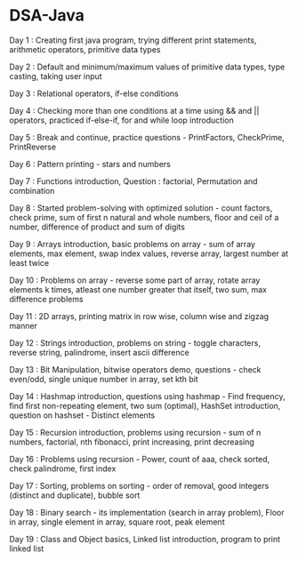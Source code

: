 # DSA-Java

Day 1  : Creating first java program, trying different print statements, arithmetic operators, primitive data types

Day 2  : Default and minimum/maximum values of primitive data types, type casting, taking user input

Day 3  : Relational operators, if-else conditions

Day 4  : Checking more than one conditions at a time using && and || operators, practiced if-else-if, for and while loop introduction

Day 5  : Break and continue, practice questions - PrintFactors, CheckPrime, PrintReverse

Day 6  : Pattern printing - stars and numbers

Day 7  : Functions introduction, Question : factorial, Permutation and combination

Day 8  : Started problem-solving with optimized solution - count factors, check prime, sum of first n natural and whole numbers, floor and ceil of a number, difference of product and sum of digits

Day 9  : Arrays introduction, basic problems on array - sum of array elements, max element, swap index values, reverse array, largest number at least twice

Day 10 : Problems on array - reverse some part of array, rotate array elements k times, atleast one number greater that itself, two sum, max difference problems

Day 11 : 2D arrays, printing matrix in row wise, column wise and zigzag manner

Day 12 : Strings introduction, problems on string - toggle characters, reverse string, palindrome, insert ascii difference

Day 13 : Bit Manipulation, bitwise operators demo, questions - check even/odd, single unique number in array, set kth bit

Day 14 : Hashmap introduction, questions using hashmap - Find frequency, find first non-repeating element, two sum (optimal), HashSet introduction, question on hashset - Distinct elements

Day 15 : Recursion introduction, problems using recursion - sum of n numbers, factorial, nth fibonacci, print increasing, print decreasing

Day 16 : Problems using recursion - Power, count of aaa, check sorted, check palindrome, first index

Day 17 : Sorting, problems on sorting - order of removal, good integers (distinct and duplicate), bubble sort

Day 18 : Binary search - its implementation (search in array problem), Floor in array, single element in array, square root, peak element

Day 19 : Class and Object basics, Linked list introduction, program to print linked list 
